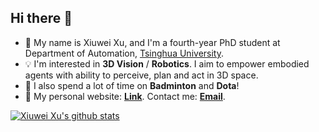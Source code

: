 ## Hi there 👋

+ 💬 My name is Xiuwei Xu, and I'm a fourth-year PhD student at Department of Automation, [Tsinghua University](https://www.tsinghua.edu.cn/en/). 
+ 💡 I'm interested in **3D Vision** / **Robotics**. I aim to empower embodied agents with ability to perceive, plan and act in 3D space.
+ 🏸️ I also spend a lot of time on **Badminton** and **Dota**!
+ 🌱 My personal website: [**Link**](https://xuxw98.github.io/). Contact me: [**Email**](mailto:xxw21@mails,tsinghua.edu.cn).

[![Xiuwei Xu's github stats](https://github-readme-stats.vercel.app/api?username=xuxw98)](https://github.com/xuxw98/github-readme-stats)
